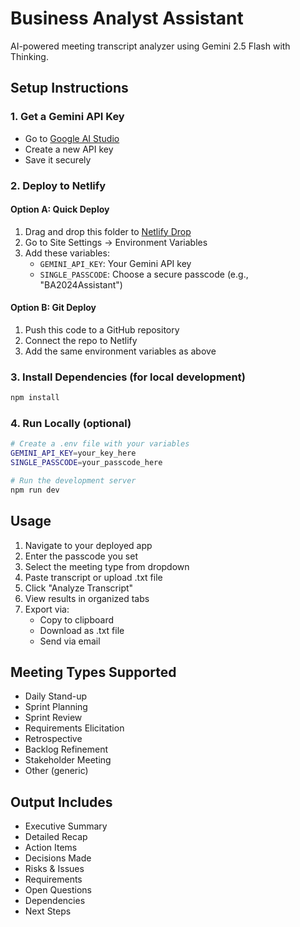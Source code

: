 # Business Analyst Assistant

AI-powered meeting transcript analyzer using Gemini 2.5 Flash with Thinking.

## Setup Instructions

### 1. Get a Gemini API Key
- Go to [Google AI Studio](https://aistudio.google.com/app/apikey)
- Create a new API key
- Save it securely

### 2. Deploy to Netlify

#### Option A: Quick Deploy
1. Drag and drop this folder to [Netlify Drop](https://app.netlify.com/drop)
2. Go to Site Settings → Environment Variables
3. Add these variables:
   - `GEMINI_API_KEY`: Your Gemini API key
   - `SINGLE_PASSCODE`: Choose a secure passcode (e.g., "BA2024Assistant")

#### Option B: Git Deploy
1. Push this code to a GitHub repository
2. Connect the repo to Netlify
3. Add the same environment variables as above

### 3. Install Dependencies (for local development)
```bash
npm install
```

### 4. Run Locally (optional)
```bash
# Create a .env file with your variables
GEMINI_API_KEY=your_key_here
SINGLE_PASSCODE=your_passcode_here

# Run the development server
npm run dev
```

## Usage

1. Navigate to your deployed app
2. Enter the passcode you set
3. Select the meeting type from dropdown
4. Paste transcript or upload .txt file
5. Click "Analyze Transcript"
6. View results in organized tabs
7. Export via:
   - Copy to clipboard
   - Download as .txt file
   - Send via email

## Meeting Types Supported
- Daily Stand-up
- Sprint Planning
- Sprint Review
- Requirements Elicitation
- Retrospective
- Backlog Refinement
- Stakeholder Meeting
- Other (generic)

## Output Includes
- Executive Summary
- Detailed Recap
- Action Items
- Decisions Made
- Risks & Issues
- Requirements
- Open Questions
- Dependencies
- Next Steps